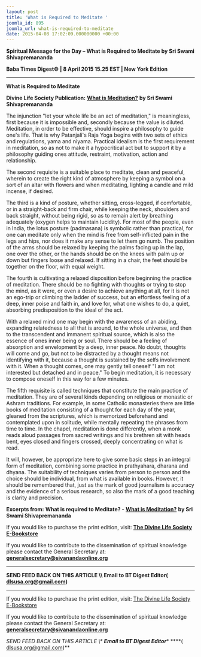 ```yaml
---
layout: post
title: 'What is Required to Meditate '
joomla_id: 895
joomla_url: what-is-required-to-meditate
date: 2015-04-08 17:02:09.000000000 +00:00
---
```

  

















































**Spiritual Message for the Day – What is Required to Meditate by Sri Swami Shivapremananda**

**Baba Times Digest© | 8 April 2015 15.25 EST | New York Edition**



* * *

**What is Required to Meditate**

**Divine Life Society Publication:** [**What is Meditation?**](http://www.dlshq.org/messages/medguide.htm#require) **by Sri Swami Shivapremananda**

The injunction "let your whole life be an act of meditation," is meaningless, first because it is impossible and, secondly because the value is diluted. Meditation, in order to be effective, should inspire a philosophy to guide one's life. That is why Patanjali's Raja Yoga begins with two sets of ethics and regulations, yama and niyama. Practical idealism is the first requirement in meditation, so as not to make it a hypocritical act but to support it by a philosophy guiding ones attitude, restraint, motivation, action and relationship.

The second requisite is a suitable place to meditate, clean and peaceful, wherein to create the right kind of atmosphere by keeping a symbol on a sort of an altar with flowers and when meditating, lighting a candle and mild incense, if desired.

The third is a kind of posture, whether sitting, cross-legged, if comfortable, or in a straight-back and firm chair, while keeping the neck, shoulders and back straight, without being rigid, so as to remain alert by breathing adequately (oxygen helps to maintain lucidity). For most of the people, even in India, the lotus posture (padmasana) is symbolic rather than practical, for one can meditate only when the mind is free from self-inflicted pain in the legs and hips, nor does it make any sense to let them go numb. The position of the arms should be relaxed by keeping the palms facing up in the lap, one over the other, or the hands should be on the knees with palm up or down but fingers loose and relaxed. If sitting in a chair, the feet should be together on the floor, with equal weight.

The fourth is cultivating a relaxed disposition before beginning the practice of meditation. There should be no fighting with thoughts or trying to stop the mind, as it were, or even a desire to achieve anything at all, for it is not an ego-trip or climbing the ladder of success, but an effortless feeling of a deep, inner poise and faith in, and love for, what one wishes to do, a quiet, absorbing predisposition to the ideal of the act.

With a relaxed mind one may begin with the awareness of an abiding, expanding relatedness to all that is around, to the whole universe, and then to the transcendent and immanent spiritual source, which is also the essence of ones inner being or soul. There should be a feeling of absorption and envelopment by a deep, inner peace. No doubt, thoughts will come and go, but not to be distracted by a thought means not identifying with it, because a thought is sustained by the selfs involvement with it. When a thought comes, one may gently tell oneself "I am not interested but detached and in peace." To begin meditation, it is necessary to compose oneself in this way for a few minutes.

The fifth requisite is called techniques that constitute the main practice of meditation. They are of several kinds depending on religious or monastic or Ashram traditions. For example, in some Catholic monasteries there are little books of meditation consisting of a thought for each day of the year, gleaned from the scriptures, which is memorized beforehand and contemplated upon in solitude, while mentally repeating the phrases from time to time. In the chapel, meditation is done differently, when a monk reads aloud passages from sacred writings and his brethren sit with heads bent, eyes closed and fingers crossed, deeply concentrating on what is read.

It will, however, be appropriate here to give some basic steps in an integral form of meditation, combining some practice in prathyahara, dharana and dhyana. The suitability of techniques varies from person to person and the choice should be individual, from what is available in books. However, it should be remembered that, just as the mark of good journalism is accuracy and the evidence of a serious research, so also the mark of a good teaching is clarity and precision.

**Excerpts from:**  **What is required to Meditate? -** [**What is Meditation?**](http://www.dlshq.org/messages/medguide.htm#require) **by Sri Swami Shivapremananda**

If you would like to purchase the print edition, visit: **[The Divine Life Society E-Bookstore](http://www.dlshq.org/download/download.htm)**

If you would like to contribute to the dissemination of spiritual knowledge please contact the General Secretary at: [](mailto:%20%3Cscript%20type=%27text/javascript%27%3E%20%3C%21--%20var%20prefix%20=%20%27ma%27%20+%20%27il%27%20+%20%27to%27;%20var%20path%20=%20%27hr%27%20+%20%27ef%27%20+%20%27=%27;%20var%20addy57016%20=%20%27generalsecretary%27%20+%20%27@%27;%20addy57016%20=%20addy57016%20+%20%27sivanandaonline%27%20+%20%27.%27%20+%20%27org%27;%20document.write%28%27%3Ca%20%27%20+%20path%20+%20%27%5C%27%27%20+%20prefix%20+%20%27:%27%20+%20addy57016%20+%20%27%5C%27%3E%27%29;%20document.write%28addy57016%29;%20document.write%28%27%3C%5C/a%3E%27%29;%20//--%3E%5Cn%20%3C/script%3E%3Cscript%20type=%27text/javascript%27%3E%20%3C%21--%20document.write%28%27%3Cspan%20style=%5C%27display:%20none;%5C%27%3E%27%29;%20//--%3E%20%3C/script%3EThis%20email%20address%20is%20being%20protected%20from%20spambots.%20You%20need%20JavaScript%20enabled%20to%20view%20it.%20%3Cscript%20type=%27text/javascript%27%3E%20%3C%21--%20document.write%28%27%3C/%27%29;%20document.write%28%27span%3E%27%29;%20//--%3E%20%3C/script%3E?subject=Contribution%20to%20Dissemination%20of%20Spiritual%20Knowledge) **generalsecretary@sivanandaonline.org**

****

**SEND FEED BACK ON THIS ARTICLE \\\ Email to BT Digest Editor[](mailto:%20%3Cscript%20type=%27text/javascript%27%3E%20%3C%21--%20var%20prefix%20=%20%27ma%27%20+%20%27il%27%20+%20%27to%27;%20var%20path%20=%20%27hr%27%20+%20%27ef%27%20+%20%27=%27;%20var%20addy72654%20=%20%27dlsusa.org%27%20+%20%27@%27;%20addy72654%20=%20addy72654%20+%20%27gmail%27%20+%20%27.%27%20+%20%27com%27;%20document.write%28%27%3Ca%20%27%20+%20path%20+%20%27%5C%27%27%20+%20prefix%20+%20%27:%27%20+%20addy72654%20+%20%27%5C%27%3E%27%29;%20document.write%28addy72654%29;%20document.write%28%27%3C%5C/a%3E%27%29;%20//--%3E%5Cn%20%3C/script%3E%3Cscript%20type=%27text/javascript%27%3E%20%3C%21--%20document.write%28%27%3Cspan%20style=%5C%27display:%20none;%5C%27%3E%27%29;%20//--%3E%20%3C/script%3EThis%20email%20address%20is%20being%20protected%20from%20spambots.%20You%20need%20JavaScript%20enabled%20to%20view%20it.%20%3Cscript%20type=%27text/javascript%27%3E%20%3C%21--%20document.write%28%27%3C/%27%29;%20document.write%28%27span%3E%27%29;%20//--%3E%20%3C/script%3E?subject=DLS%20Posts)( [dlsusa.org@gmail.com](mailto:dlsusa.org@gmail.com))**



* * *



  

If you would like to purchase the print edition, visit: [The Divine Life Society E-Bookstore](http://www.dlshq.org/download/download.htm)

If you would like to contribute to the dissemination of spiritual knowledge please contact the General Secretary at: **[generalsecretary@sivanandaonline.org](mailto:generalsecretary@sivanandaonline.org)**

**SEND FEED BACK ON THIS ARTICLE \\\**  **Email to BT Digest Editor**** [](mailto:%20%3Cscript%20type=%27text/javascript%27%3E%20%3C%21--%20var%20prefix%20=%20%27ma%27%20+%20%27il%27%20+%20%27to%27;%20var%20path%20=%20%27hr%27%20+%20%27ef%27%20+%20%27=%27;%20var%20addy72654%20=%20%27dlsusa.org%27%20+%20%27@%27;%20addy72654%20=%20addy72654%20+%20%27gmail%27%20+%20%27.%27%20+%20%27com%27;%20document.write%28%27%3Ca%20%27%20+%20path%20+%20%27%5C%27%27%20+%20prefix%20+%20%27:%27%20+%20addy72654%20+%20%27%5C%27%3E%27%29;%20document.write%28addy72654%29;%20document.write%28%27%3C%5C/a%3E%27%29;%20//--%3E%5Cn%20%3C/script%3E%3Cscript%20type=%27text/javascript%27%3E%20%3C%21--%20document.write%28%27%3Cspan%20style=%5C%27display:%20none;%5C%27%3E%27%29;%20//--%3E%20%3C/script%3EThis%20email%20address%20is%20being%20protected%20from%20spambots.%20You%20need%20JavaScript%20enabled%20to%20view%20it.%20%3Cscript%20type=%27text/javascript%27%3E%20%3C%21--%20document.write%28%27%3C/%27%29;%20document.write%28%27span%3E%27%29;%20//--%3E%20%3C/script%3E?subject=DLS%20Posts)****( [dlsusa.org@gmail.com](mailto:dlsusa.org@gmail.com))**  
